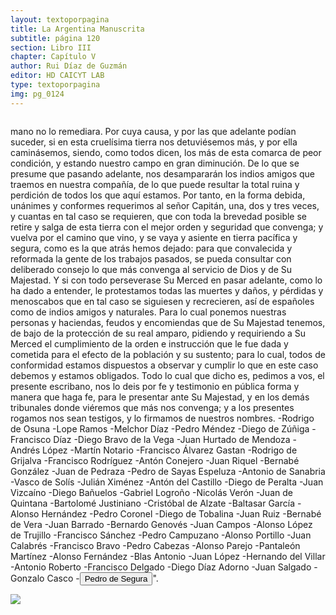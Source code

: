```yaml
---
layout: textoporpagina
title: La Argentina Manuscrita
subtitle: página 120
section: Libro III
chapter: Capítulo V
author: Rui Díaz de Guzmán
editor: HD CAICYT LAB
type: textoporpagina
img: pg_0124
---
```

<div class="row">
    <div class="column">
<p>mano no lo remediara. Por cuya causa, y por las que adelante podían suceder, si en esta cruelísima tierra nos detuviésemos más, y por ella caminásemos, siendo, como todos dicen, los más de esta comarca de peor condición, y estando nuestro campo en gran diminución. De lo que se presume que pasando adelante, nos desampararán los indios amigos que traemos en nuestra compañía, de lo que puede resultar la total ruina y perdición de todos los que aquí estamos. Por tanto, en la forma debida, unánimes y conformes requerimos al señor Capitán, una, dos y tres veces, y cuantas en tal caso se requieren, que con toda la brevedad posible se retire y salga de esta tierra con el mejor orden y seguridad que convenga; y vuelva por el camino que vino, y se vaya y asiente en tierra pacífica y segura, como es la que atrás hemos dejado: para que convalecida y reformada la gente de los trabajos pasados, se pueda consultar con deliberado consejo lo que más convenga al servicio de Dios y de Su Majestad. Y si con todo perseverase Su Merced en pasar adelante, como lo ha dado a entender, le protestamos todas las muertes y daños, y pérdidas y menoscabos que en tal caso se siguiesen y recrecieren, así de españoles como de indios amigos y naturales. Para lo cual ponemos nuestras personas y haciendas, feudos y encomiendas que de Su Majestad tenemos, de bajo de la protección de su real amparo, pidiendo y requiriendo a Su Merced el cumplimiento de la orden e instrucción que le fue dada y cometida para el efecto de la población y su sustento; para lo cual, todos de conformidad estamos dispuestos a observar y cumplir lo que en este caso debemos y estamos obligados. Todo lo cual que dicho es, pedimos a vos, el presente escribano, nos lo deis por fe y testimonio en pública forma y manera que haga fe, para le presentar ante Su Majestad, y en los demás tribunales donde viéremos que más nos convenga; y a los presentes rogamos nos sean testigos, y lo firmamos de nuestros nombres. -Rodrigo de Osuna -Lope Ramos -Melchor Díaz -Pedro Méndez -Diego de Zúñiga -Francisco Díaz -Diego Bravo de la Vega -Juan Hurtado de Mendoza -Andrés López -Martín Notario -Francisco Álvarez Gastan -Rodrigo de Grijalva -Francisco Rodríguez -Antón Conejero -Juan Riquel -Bernabé González -Juan de Pedraza -Pedro de Sayas Espeluza -Antonio de Sanabria -Vasco de Solís -Julián Ximénez -Antón del Castillo -Diego de Peralta -Juan Vizcaíno -Diego Bañuelos -Gabriel Logroño -Nicolás Verón -Juan de Quintana -Bartolomé Justiniano -Cristóbal de Alzate -Baltasar García -Alonso Hernández -Pedro Coronel -Diego de Tobalina -Juan Ruiz -Bernabé de Vera -Juan Barrado -Bernardo Genovés -Juan Campos -Alonso López de Trujillo -Francisco Sánchez -Pedro Campuzano -Alonso Portillo -Juan Calabrés -Francisco Bravo -Pedro Cabezas -Alonso Parejo -Pantaleón Martínez -Alonso Fernández -Blas Antonio -Juan López -Hernando del Villar -Antonio Roberto -Francisco Delgado -Diego Díaz Adorno -Juan Salgado -Gonzalo Casco -<button class="balloon" data-balloon-pos="up" data-balloon-length="large" data-balloon="El capitán Pedro de Segura Zabala, hidalgo de Guipuzcoa, había sido soldado imperial en Italia y más tarde viajó al Paraguay con Ñuflo de Chaves en 1549. Tuvo un rol destacado en Asunción y se casó con Ginebra Martínez de Irala, hija mestiza del gobernador Martínez de Irala. Falleció en 1601 en Tomina, alto Perú.">Pedro de Segura</button>&quot;. </p></div>

<div class="column">
<a href="{{site.baseurl}}/assets/img/argentina_manuscrita/{{page.img}}.jpg"><img src="{{site.baseurl}}/assets/img/argentina_manuscrita/{{page.img}}.jpg"></a>
</div>
</div>